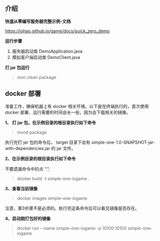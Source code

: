 ## 介绍

**快速从零编写服务器完整示例-文档**

https://iohao.github.io/game/docs/quick_zero_demo

**运行步骤**

1. 服务器启动类 DemoApplication.java
2. 模拟客户端启动类 DemoClient.java



**打 jar 包运行**

> mvn clean package



## docker 部署

准备工作，确保机器上有 docker 相关环境。以下是在终端执行的，首次使用 docker 部署、运行需要的时间会长一些，因为会下载相关的镜像。



**1、 打 jar 包，在示例目录的根目录执行如下命令**

> mvnd package

执行完打 jar 包的命令后， target 目录下会有 simple-one-1.0-SNAPSHOT-jar-with-dependencies.jar 的 jar 文件。



**2、在示例目录的根目录执行如下命令** 

不要遗漏命令中的点 “.”;

> docker build -t simple-one-iogame .



**3、查看当前镜像**

> docker images simple-one-iogame

注意，第3步骤不是必须的。执行完这条命令后可以看见镜像是否存在。



**4、启动刚打包好的镜像**

> docker run --name simple-one-iogame -p 10100:10100 simple-one-iogame
